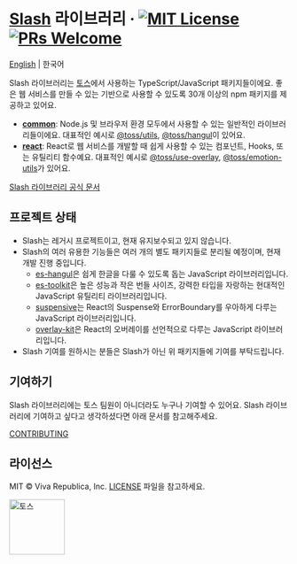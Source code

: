 # [Slash](https://slash.page) 라이브러리 &middot; [![MIT License](https://img.shields.io/badge/license-MIT-blue.svg)](https://github.com/toss/slash/blob/main/LICENSE) [![PRs Welcome](https://img.shields.io/badge/PRs-welcome-brightgreen.svg)](https://github.com/toss/slash/blob/main/.github/CONTRIBUTING.md)

[English](./README.md) | 한국어

Slash 라이브러리는 [토스](https://toss.im)에서 사용하는 TypeScript/JavaScript 패키지들이에요. 좋은 웹 서비스를 만들 수 있는 기반으로 사용할 수 있도록 30개 이상의 npm 패키지를 제공하고 있어요.

- [**common**](https://github.com/toss/slash/blob/main/packages/common): Node.js 및 브라우저 환경 모두에서 사용할 수 있는 일반적인 라이브러리들이에요. 대표적인 예시로 [@toss/utils](https://github.com/toss/slash/blob/main/packages/common/utils), [@toss/hangul](https://github.com/toss/slash/blob/main/packages/common/hangul)이 있어요.
- [**react**](https://github.com/toss/slash/blob/main/packages/react): React로 웹 서비스를 개발할 때 쉽게 사용할 수 있는 컴포넌트, Hooks, 또는 유틸리티 함수예요. 대표적인 예시로 [@toss/use-overlay](https://github.com/toss/slash/blob/main/packages/react/use-overlay), [@toss/emotion-utils](https://github.com/toss/slash/blob/main/packages/react/emotion-utils)가 있어요.

[Slash 라이브러리 공식 문서](https://slash.page/ko)

## 프로젝트 상태

- Slash는 레거시 프로젝트이고, 현재 유지보수되고 있지 않습니다.
- Slash의 여러 유용한 기능들은 여러 개의 별도 패키지들로 분리될 예정이며, 현재 개발 진행 중입니다.
  - [es-hangul](https://github.com/toss/es-hangul)은 쉽게 한글을 다룰 수 있도록 돕는 JavaScript 라이브러리입니다.
  - [es-toolkit](https://github.com/toss/es-toolkit)은 높은 성능과 작은 번들 사이즈, 강력한 타입을 자랑하는 현대적인 JavaScript 유틸리티 라이브러리입니다.
  - [suspensive](https://github.com/toss/suspensive)는 React의 Suspense와 ErrorBoundary를 우아하게 다루는 JavaScript 라이브러리입니다.
  - [overlay-kit](https://github.com/toss/overlay-kit)은 React의 오버레이를 선언적으로 다루는 JavaScript 라이브러리입니다.
- Slash 기여를 원하시는 분들은 Slash가 아닌 위 패키지들에 기여를 부탁드립니다.

## 기여하기

Slash 라이브러리에는 토스 팀원이 아니더라도 누구나 기여할 수 있어요. Slash 라이브러리에 기여하고 싶다고 생각하셨다면 아래 문서를 참고해주세요.

[CONTRIBUTING](./.github/CONTRIBUTING.md)

## 라이선스

MIT © Viva Republica, Inc. [LICENSE](./LICENSE) 파일을 참고하세요.

<a title="토스" href="https://toss.im">
  <picture>
    <source media="(prefers-color-scheme: dark)" srcset="https://static.toss.im/logos/png/4x/logo-toss-reverse.png">
    <img alt="토스" src="https://static.toss.im/logos/png/4x/logo-toss.png" width="100">
  </picture>
</a>
